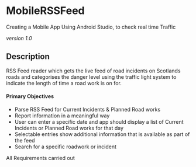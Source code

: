 # MobileRSSFeed
Creating a Mobile App Using Android Studio, to check real time Traffic

*version 1.0*

## Description

RSS Feed reader which gets the live feed of road incidents on Scotlands roads and categorises the danger level using the traffic light system to indicate the length of time a road work is on for.

#### Primary Objectives

- Parse RSS Feed for Current Incidents & Planned Road works
- Report information in a meaningful way
- User can enter a specific date and app should display a list of Current Incidents or Planned Road works for that day
- Selectable entries show additional information that is available as part of the feed
- Search for a specific roadwork or incident

All Requirements carried out
